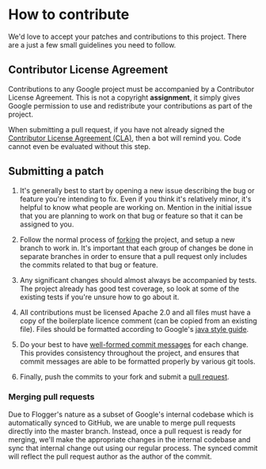 # How to contribute

We'd love to accept your patches and contributions to this project. There are a
just a few small guidelines you need to follow.

## Contributor License Agreement

Contributions to any Google project must be accompanied by a Contributor License
Agreement. This is not a copyright **assignment**, it simply gives Google
permission to use and redistribute your contributions as part of the project.

When submitting a pull request, if you have not already signed the
[Contributor License Agreement (CLA)][CLA], then a bot will remind you.
Code cannot even be evaluated without this step.

## Submitting a patch

1.  It's generally best to start by opening a new issue describing the bug or
    feature you're intending to fix. Even if you think it's relatively minor,
    it's helpful to know what people are working on. Mention in the initial
    issue that you are planning to work on that bug or feature so that it can be
    assigned to you.

2.  Follow the normal process of [forking] the project, and setup a new branch
    to work in. It's important that each group of changes be done in separate
    branches in order to ensure that a pull request only includes the commits
    related to that bug or feature.

3.  Any significant changes should almost always be accompanied by tests. The
    project already has good test coverage, so look at some of the existing
    tests if you're unsure how to go about it.

4.  All contributions must be licensed Apache 2.0 and all files must have a copy
    of the boilerplate licence comment (can be copied from an existing file).
    Files should be formatted according to Google's [java style guide].

5.  Do your best to have [well-formed commit messages] for each change. This
    provides consistency throughout the project, and ensures that commit
    messages are able to be formatted properly by various git tools.

6.  Finally, push the commits to your fork and submit a [pull request].

### Merging pull requests

Due to Flogger's nature as a subset of Google's internal codebase which is
automatically synced to GitHub, we are unable to merge pull requests directly
into the master branch. Instead, once a pull request is ready for merging, we'll
make the appropriate changes in the internal codebase and sync that internal
change out using our regular process. The synced commit will reflect the pull 
request author as the author of the commit.

[CLA]: https://cla.developers.google.com
[forking]: https://help.github.com/articles/fork-a-repo
[java style guide]: https://google.github.io/styleguide/javaguide.html
[well-formed commit messages]: http://tbaggery.com/2008/04/19/a-note-about-git-commit-messages.html
[pull request]: https://help.github.com/articles/creating-a-pull-request
